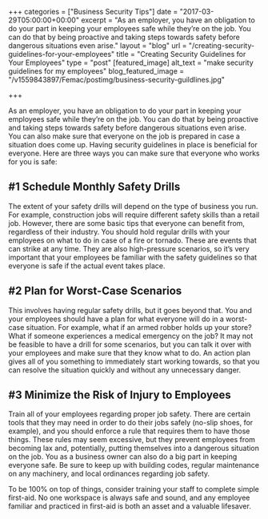 +++
categories = ["Business Security Tips"]
date = "2017-03-29T05:00:00+00:00"
excerpt = "As an employer, you have an obligation to do your part in keeping your employees safe while they’re on the job. You can do that by being proactive and taking steps towards safety before dangerous situations even arise."
layout = "blog"
url = "/creating-security-guidelines-for-your-employees"
title = "Creating Security Guidelines for Your Employees"
type = "post"
[featured_image]
alt_text = "make security guidelines for my employees"
blog_featured_image = "/v1559843897/Femac/postimg/business-security-guildlines.jpg"

+++

As an employer, you have an obligation to do your part in keeping your employees safe while they’re on the job. You can do that by being proactive and taking steps towards safety before dangerous situations even arise. You can also make sure that everyone on the job is prepared in case a situation does come up. Having security guidelines in place is beneficial for everyone. Here are three ways you can make sure that everyone who works for you is safe:

## #1 Schedule Monthly Safety Drills

The extent of your safety drills will depend on the type of business you run. For example, construction jobs will require different safety skills than a retail job. However, there are some basic tips that everyone can benefit from, regardless of their industry. You should hold regular drills with your employees on what to do in case of a fire or tornado. These are events that can strike at any time. They are also high-pressure scenarios, so it’s very important that your employees be familiar with the safety guidelines so that everyone is safe if the actual event takes place.

## #2 Plan for Worst-Case Scenarios

This involves having regular safety drills, but it goes beyond that. You and your employees should have a plan for what everyone will do in a worst-case situation. For example, what if an armed robber holds up your store? What if someone experiences a medical emergency on the job? It may not be feasible to have a drill for some scenarios, but you can talk it over with your employees and make sure that they know what to do. An action plan gives all of you something to immediately start working towards, so that you can resolve the situation quickly and without any unnecessary danger.

## #3 Minimize the Risk of Injury to Employees

Train all of your employees regarding proper job safety. There are certain tools that they may need in order to do their jobs safely (no-slip shoes, for example), and you should enforce a rule that requires them to have those things. These rules may seem excessive, but they prevent employees from becoming lax and, potentially, putting themselves into a dangerous situation on the job. You as a business owner can also do a big part in keeping everyone safe. Be sure to keep up with building codes, regular maintenance on any machinery, and local ordinances regarding job safety.

To be 100% on top of things, consider training your staff to complete simple first-aid. No one workspace is always safe and sound, and any employee familiar and practiced in first-aid is both an asset and a valuable lifesaver.